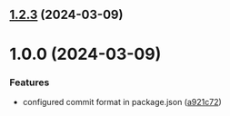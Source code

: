 ## [1.2.3](https://github.com/kkshrv/git-extended/compare/1.0.0...1.2.3) (2024-03-09)



# 1.0.0 (2024-03-09)


### Features

* configured commit format in package.json ([a921c72](https://github.com/kkshrv/git-extended/commit/a921c72d875dd9936f9052aabeff647000b4840b))



